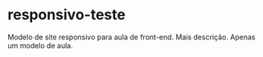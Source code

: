 # responsivo-teste
Modelo de site responsivo para aula de front-end.
Mais descrição.
Apenas um modelo de aula.
